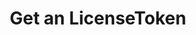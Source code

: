 ---
title: Get an LicenseToken
excerpt: Retrieve a LicenseToken
api:
  file: swagger.json
  operationId: get_api-v2-licenses-tokens-licensetokenid
hidden: false
---